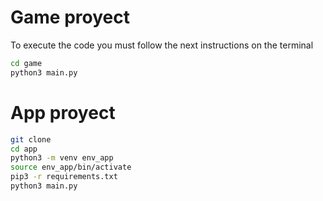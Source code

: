 # Game proyect

To execute the code you must follow the next instructions on the terminal

```sh
cd game
python3 main.py
```

# App proyect
```sh
git clone
cd app
python3 -m venv env_app
source env_app/bin/activate
pip3 -r requirements.txt
python3 main.py
